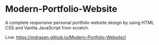 # Modern-Portfolio-Website
A complete responsive personal portfolio website design by using HTML CSS and Vanilla JavaScript from scratch.

Live: <a href="https://mdrasen.github.io/Modern-Portfolio-Website/" target="_blank">https://mdrasen.github.io/Modern-Portfolio-Website//</a>
